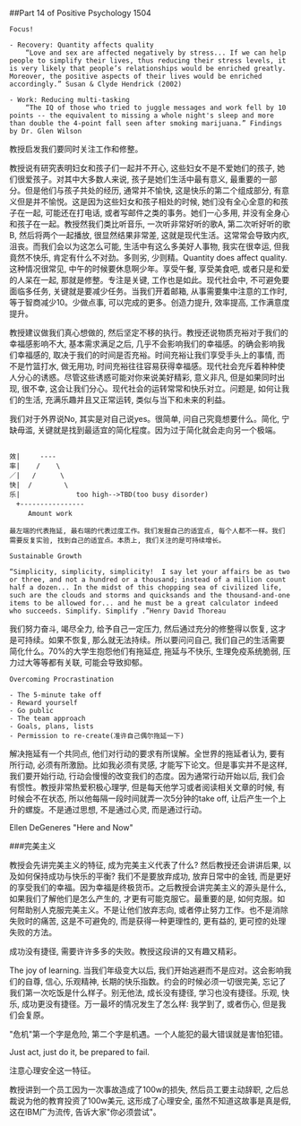 ##Part 14 of Positive Psychology 1504

```
Focus!

- Recovery: Quantity affects quality
	“Love and sex are affected negatively by stress... If we can help people to simplify their lives, thus reducing their stress levels, it is very likely that people’s relationships would be enriched greatly. Moreover, the positive aspects of their lives would be enriched accordingly.” Susan & Clyde Hendrick (2002)

- Work: Reducing multi-tasking
	“The IQ of those who tried to juggle messages and work fell by 10 points -- the equivalent to missing a whole night's sleep and more than double the 4-point fall seen after smoking marijuana.” Findings by Dr. Glen Wilson
```

教授启发我们要同时关注工作和修整。

教授说有研究表明妇女和孩子们一起并不开心, 这些妇女不是不爱她们的孩子, 她们很爱孩子。对其中大多数人来说, 孩子是她们生活中最有意义, 最重要的一部分。但是他们与孩子共处的经历, 通常并不愉快, 这是快乐的第二个组成部分, 有意义但是并不愉悦。这是因为这些妇女和孩子相处的时候, 她们没有全心全意的和孩子在一起, 可能还在打电话, 或者写邮件之类的事务。她们一心多用, 并没有全身心和孩子在一起。教授然我们类比听音乐, 一次听非常好听的歌A, 第二次听好听的歌B, 然后将两个一起播放, 很显然结果非常差, 这就是现代生活。这常常会导致内疚, 沮丧。而我们会以为这怎么可能, 生活中有这么多美好人事物, 我实在很幸运, 但我竟然不快乐, 肯定有什么不对劲。多则劣, 少则精。Quantity does affect quality. 这种情况很常见, 中午的时候要休息啊少年。享受午餐, 享受美食吧, 或者只是和爱的人呆在一起, 那就是修整。专注是关键, 工作也是如此。现代社会中, 不可避免要面临多任务, 关键就是要减少任务。当我们开着邮箱, 从事需要集中注意的工作时, 等于智商减少10。少做点事, 可以完成的更多。创造力提升, 效率提高, 工作满意度提升。

教授建议做我们真心想做的, 然后坚定不移的执行。教授还说物质充裕对于我们的幸福感影响不大, 基本需求满足之后, 几乎不会影响我们的幸福感。的确会影响我们幸福感的, 取决于我们的时间是否充裕。时间充裕让我们享受手头上的事情, 而不是竹篮打水, 做无用功, 时间充裕往往容易获得幸福感。现代社会充斥着种种使人分心的诱惑。尽管这些诱惑可能对你来说美好精彩, 意义非凡, 但是如果同时出现, 很不幸, 这会让我们分心。现代社会的运转常常和快乐对立。问题是, 如何让我们的生活, 充满乐趣并且又正常运转, 类似与当下和未来的利益。 

我们对于外界说No, 其实是对自己说yes。很简单, 问自己究竟想要什么。简化, 宁缺毋滥, 关键就是找到最适宜的简化程度。因为过于简化就会走向另一个极端。

```

效|     ----
率|    /    \
／|   /      \
快|  /        \
乐|				too high-->TBD(too busy disorder)
　+----------------
　	Amount work

最左端的代表拖延, 最右端的代表过度工作。我们发掘自己的适宜点, 每个人都不一样。我们需要反复实验, 找到自己的适宜点。本质上, 我们关注的是可持续增长。
```

```
Sustainable Growth

“Simplicity, simplicity, simplicity!  I say let your affairs be as two or three, and not a hundred or a thousand; instead of a million count half a dozen... In the midst of this chopping sea of civilized life, such are the clouds and storms and quicksands and the thousand-and-one items to be allowed for... and he must be a great calculator indeed who succeeds. Simplify. Simplify .”Henry David Thoreau
```

我们努力奋斗, 竭尽全力, 给予自己一定压力, 然后通过充分的修整得以恢复, 这才是可持续。如果不恢复, 那么就无法持续。所以要问问自己, 我们自己的生活需要简化什么。70%的大学生抱怨他们有拖延症, 拖延与不快乐, 生理免疫系统脆弱, 压力过大等等都有关联, 可能会导致抑郁。

```
Overcoming Procrastination

- The 5-minute take off
- Reward yourself
- Go public
- The team approach
- Goals, plans, lists
- Permission to re-create(准许自己偶尔拖延一下)
```

解决拖延有一个共同点, 他们对行动的要求有所误解。全世界的拖延者认为, 要有所行动, 必须有所激励。比如我必须有灵感, 才能写下论文。但是事实并不是这样, 我们要开始行动, 行动会慢慢的改变我们的态度。因为通常行动开始以后, 我们会有惯性。教授非常热爱积极心理学, 但是每天他学习或者阅读相关文章的时候, 有时候会不在状态, 所以他每隔一段时间就弄一次5分钟的take off, 让后产生一个上升的螺旋。不是通过思想, 不是通过心灵, 而是通过行动。

Ellen DeGeneres "Here and Now"


###完美主义

教授会先讲完美主义的特征, 成为完美主义代表了什么? 然后教授还会讲讲后果, 以及如何保持成功与快乐的平衡? 我们不是要放弃成功, 放弃日常中的金钱, 而是更好的享受我们的幸福。因为幸福是终极货币。之后教授会讲完美主义的源头是什么, 如果我们了解他们是怎么产生的, 才更有可能克服它。最重要的是, 如何克服。如何帮助别人克服完美主义。不是让他们放弃志向, 或者停止努力工作。也不是消除失败时的痛苦, 这是不可避免的, 而是获得一种更理性的, 更有益的, 更可控的处理失败的方法。

成功没有捷径, 需要许许多多的失败。教授这段讲的又有趣又精彩。

The joy of learning. 当我们年级变大以后, 我们开始逃避而不是应对。这会影响我们的自尊, 信心, 乐观精神, 长期的快乐指数。约会的时候必须一切很完美, 忘记了我们第一次吃饭是什么样子。别无他法, 成长没有捷径, 学习也没有捷径。乐观, 快乐, 成功更没有捷径。万一最坏的情况发生了怎么样: 我学到了, 或者伤心, 但是我们会复原。

"危机"第一个字是危险, 第二个字是机遇。一个人能犯的最大错误就是害怕犯错。

Just act, just do it, be prepared to fail.

注意心理安全这一特征。

教授讲到一个员工因为一次事故造成了100w的损失, 然后员工要主动辞职, 之后总裁说为他的教育投资了100w美元, 这形成了心理安全, 虽然不知道这故事是真是假, 这在IBM广为流传, 告诉大家"你必须尝试"。
